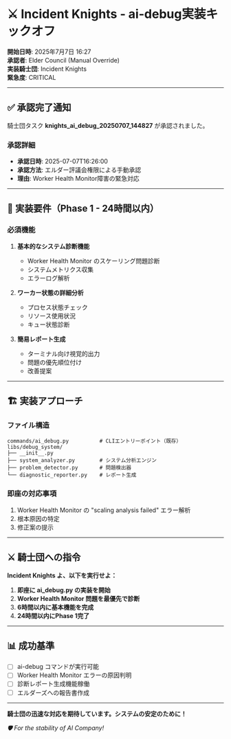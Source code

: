 # ⚔️ Incident Knights - ai-debug実装キックオフ

**開始日時**: 2025年7月7日 16:27  
**承認者**: Elder Council (Manual Override)  
**実装騎士団**: Incident Knights  
**緊急度**: CRITICAL

---

## ✅ 承認完了通知

騎士団タスク **knights_ai_debug_20250707_144827** が承認されました。

### 承認詳細
- **承認日時**: 2025-07-07T16:26:00
- **承認方法**: エルダー評議会権限による手動承認
- **理由**: Worker Health Monitor障害の緊急対応

---

## 🎯 実装要件（Phase 1 - 24時間以内）

### 必須機能
1. **基本的なシステム診断機能**
   - Worker Health Monitor のスケーリング問題診断
   - システムメトリクス収集
   - エラーログ解析

2. **ワーカー状態の詳細分析**
   - プロセス状態チェック
   - リソース使用状況
   - キュー状態診断

3. **簡易レポート生成**
   - ターミナル向け視覚的出力
   - 問題の優先順位付け
   - 改善提案

---

## 🏗️ 実装アプローチ

### ファイル構造
```
commands/ai_debug.py          # CLIエントリーポイント（既存）
libs/debug_system/
├── __init__.py
├── system_analyzer.py        # システム分析エンジン
├── problem_detector.py       # 問題検出器
└── diagnostic_reporter.py    # レポート生成
```

### 即座の対応事項
1. Worker Health Monitor の "scaling analysis failed" エラー解析
2. 根本原因の特定
3. 修正案の提示

---

## ⚔️ 騎士団への指令

**Incident Knights よ、以下を実行せよ：**

1. **即座に ai_debug.py の実装を開始**
2. **Worker Health Monitor 問題を最優先で診断**
3. **6時間以内に基本機能を完成**
4. **24時間以内にPhase 1完了**

---

## 📊 成功基準

- [ ] ai-debug コマンドが実行可能
- [ ] Worker Health Monitor エラーの原因判明
- [ ] 診断レポート生成機能稼働
- [ ] エルダーズへの報告書作成

---

**騎士団の迅速な対応を期待しています。システムの安定のために！**

*🛡️ For the stability of AI Company!*